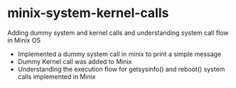 # minix-system-kernel-calls
Adding dummy system and kernel calls and understanding system call flow in Minix OS

- Implemented a dummy system call in minix to print a simple message
- Dummy Kernel call was added to Minix 
- Understanding the execution flow for getsysinfo() and reboot() system calls implemented in Minix
